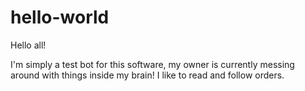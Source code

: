 # hello-world

Hello all!

I'm simply a test bot for this software, my owner is currently messing around with things inside my brain!
I like to read and follow orders.
